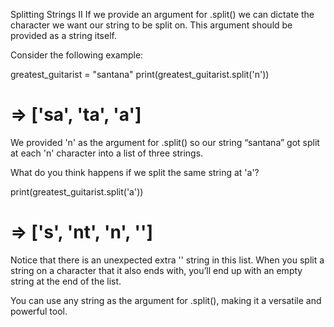 Splitting Strings II
If we provide an argument for .split() we can dictate the character we want our string to be split on. This argument should be provided as a string itself.

Consider the following example:

greatest_guitarist = "santana"
print(greatest_guitarist.split('n'))
# => ['sa', 'ta', 'a']
We provided 'n' as the argument for .split() so our string “santana” got split at each 'n' character into a list of three strings.

What do you think happens if we split the same string at 'a'?

print(greatest_guitarist.split('a'))
# => ['s', 'nt', 'n', '']
Notice that there is an unexpected extra '' string in this list. When you split a string on a character that it also ends with, you’ll end up with an empty string at the end of the list.

You can use any string as the argument for .split(), making it a versatile and powerful tool.
